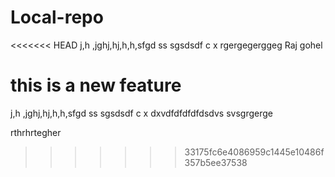 # Local-repo

<<<<<<< HEAD
j,h ,jghj,hj,h,h,sfgd ss sgsdsdf   c  x rgergegerggeg
Raj
gohel

this is a new feature
=======
j,h ,jghj,hj,h,h,sfgd ss sgsdsdf   c  x dxvdfdfdfdfdsdvs svsgrgerge


rthrhrtegher
>>>>>>> 33175fc6e4086959c1445e10486f357b5ee37538

